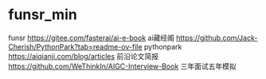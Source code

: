# funsr_min
funsr
https://gitee.com/fasterai/ai-e-book ai藏经阁
https://github.com/Jack-Cherish/PythonPark?tab=readme-ov-file pythonpark
https://aiqianji.com/blog/articles 前沿论文简报
https://github.com/WeThinkIn/AIGC-Interview-Book 三年面试五年模拟
